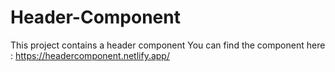 # Header-Component
This project contains a header component
You can find the component here : https://headercomponent.netlify.app/
